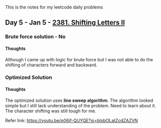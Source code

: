 This is the notes for my leetcode daily problems

## Day 5 - Jan 5 - [2381. Shifting Letters II](https://leetcode.com/problems/shifting-letters-ii/)

### Brute force solution - No
#### Thoughts
Although I came up with logic for brute force but I was not able to do the shifting of characters forward and backward. 

### Optimized Solution

#### Thoughts
The optimized solution uses **line sweep algorithm**. The algorithm looked simple but I still lack understanding of the problem. Need to learn about it. The character shifting was still tough for me.

Refer link: https://youtu.be/p06jf-QUYQE?si=bIsbOLatZcdZAZVN
